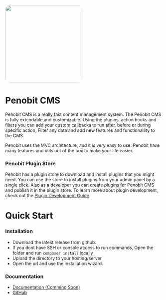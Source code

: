 <p>
  <a href="https://penobit.com">
    <img src="https://avatars.githubusercontent.com/u/60283818?v=4" style="border-radius: 1rem;" width="250">
  </a>
</p>

# Penobit CMS

Penobit CMS is a really fast content management system.
The Penobit CMS is fully extendable and customizable. Using the plugins, action hooks and filters you can add your custom callbacks to run after, before or during specific action, Filter any data and add new features and functionallity to the CMS.

Penobit uses the MVC architecture, and it is very easy to use. Penobit have many features and utils out of the box to make your life easier.

### Penobit Plugin Store

Penobit has a plugin store to download and install plugins that you might need. You can use the store to install plugins from your admin panel by a single click.
Also as a developer you can create plugins for Penobit CMS and publish it in the plugin store. To learn more about plugin development, check out the [Plugin Development Guide](https://docs.penobit.com/guides/plugin-development/).

# Quick Start

### Installation

- Download the latest release from github.
- If you dont have SSH or console access to run commands, Open the folder and run `composer install` locally
- Upload the directory to your hosting/server
- Open the url and use the installation wizard.

### Documentation

- [Documentation (Comming Soon)](https://docs.penobit.com)
- [GitHub](https://github.com/penobit/cms)
